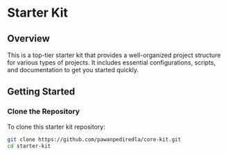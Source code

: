 # Starter Kit

## Overview

This is a top-tier starter kit that provides a well-organized project structure for various types of projects. It includes essential configurations, scripts, and documentation to get you started quickly.

## Getting Started

### Clone the Repository

To clone this starter kit repository:

```bash
git clone https://github.com/pawanpediredla/core-kit.git
cd starter-kit

